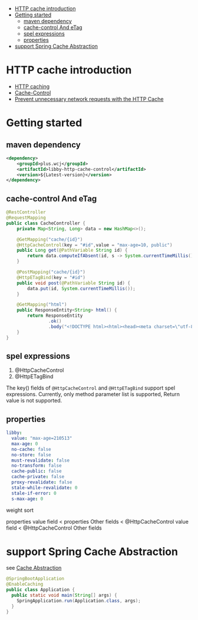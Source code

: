 <!-- TOC -->

- [HTTP cache introduction](#http-cache-introduction)
- [Getting started](#getting-started)
  - [maven dependency](#maven-dependency)
  - [cache-control And eTag](#cache-control-and-etag)
  - [spel expressions](#spel-expressions)
  - [properties](#properties)
- [support Spring Cache Abstraction](#support-spring-cache-abstraction)

<!-- /TOC -->


# HTTP cache introduction


- [HTTP caching](https://developer.mozilla.org/en-US/docs/Web/HTTP/Caching)
- [Cache-Control](https://developer.mozilla.org/en-US/docs/Web/HTTP/Headers/Cache-Control)
- [Prevent unnecessary network requests with the HTTP Cache](https://web.dev/http-cache/)

# Getting started

## maven dependency

```xml
<dependency>
    <groupId>plus.wcj</groupId>
    <artifactId>libby-http-cache-control</artifactId>
    <version>${Latest-version}</version>
</dependency>
```

## cache-control And eTag

```java
@RestController
@RequestMapping
public class CacheController {
    private Map<String, Long> data = new HashMap<>();

    @GetMapping("cache/{id}")
    @HttpCacheControl(key = "#id",value = "max-age=10, public")
    public Long get(@PathVariable String id) {
        return data.computeIfAbsent(id, s -> System.currentTimeMillis());
    }

    @PostMapping("cache/{id}")
    @HttpETagBind(key = "#id")
    public void post(@PathVariable String id) {
        data.put(id, System.currentTimeMillis());
    }

    @GetMapping("html")
    public ResponseEntity<String> html() {
        return ResponseEntity
                .ok()
                .body("<!DOCTYPE html><html><head><meta charset=\"utf-8\"><script src=\"https://cdn.staticfile.org/jquery/1.10.2/jquery.min.js\"></script><script>$(document).ready(function(){$(\"button:nth-child(1)\").click(function(){$.get(\"./cache/1\",function(data,status){$(\"ol\").append(\"<li>cache1: data: \"+data+\"</li>\")})});$(\"button:nth-child(2)\").click(function(){$.get(\"./cache/2\",function(data,status){$(\"ol\").append(\"<li>cache2: data: \"+data+\"</li>\")})});$(\"button:nth-child(3)\").click(function(){$.post(\"./cache/1\",function(data,status){$(\"ol\").append(\"<li>cache1: modify cache1</li>\")})});$(\"button:nth-child(4)\").click(function(){$.post(\"./cache/2\",function(data,status){$(\"ol\").append(\"<li>cache2: modify cache2</li>\")})})});</script></head><body><button>get cache1</button><button>get cache2</button><button>modify cache1</button><button>modify cache2</button><ol><li>start test</li></ol></body></html>");
    }
}
```
## spel expressions

1. @HttpCacheControl
2. @HttpETagBind

The key() fields of ``@HttpCacheControl`` and ``@HttpETagBind`` support spel expressions.
Currently, only method parameter list is supported, Return value is not supported.

## properties

```yaml
libby:
  value: "max-age=210513"
  max-age: 0
  no-cache: false
  no-store: false
  must-revalidate: false
  no-transform: false
  cache-public: false
  cache-private: false
  proxy-revalidate: false
  stale-while-revalidate: 0
  stale-if-error: 0
  s-max-age: 0
```

weight sort

properties value field < properties Other fields < @HttpCacheControl value field < @HttpCacheControl Other fields

# support Spring Cache Abstraction

see [Cache Abstraction](https://docs.spring.io/spring-framework/docs/current/reference/html/integration.html#cache)

```java
@SpringBootApplication
@EnableCaching
public class Application {
  public static void main(String[] args) {
    SpringApplication.run(Application.class, args);
  }
}
```
